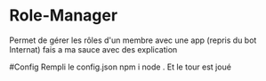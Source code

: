 # Role-Manager
Permet de gérer les rôles d'un membre avec une app (repris du bot Internat) fais a ma sauce avec des explication 

#Config
Rempli le config.json
npm i
node .
Et le tour est joué
